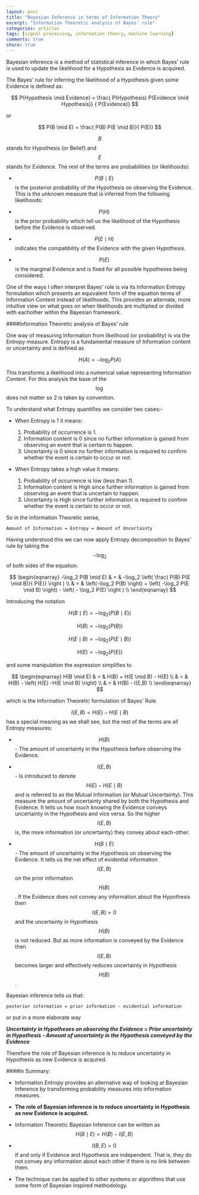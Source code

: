 ```yaml
---
layout: post
title: "Bayesian Inference in terms of Information Theory"
excerpt: "Information Theoretic analysis of Bayes’ rule"
categories: articles
tags: [signal processing, information theory, machine learning]
comments: true
share: true
---
```



Bayesian inference is a method of statistical inference in which Bayes' rule is used to update the likelihood for a Hypothesis as Evidence is acquired.

The Bayes' rule for inferring the likelihood of a Hypothesis given some Evidence is defined as:

$$
P(Hypothesis  \mid  Evidence) = \frac{ P(Hypothesis) P(Evidence \mid Hypothesis)} { P(Evidence)}
$$

or

$$
P(B  \mid  E) = \frac{ P(B) P(E \mid B)}{  P(E)}
$$


$$B$$ stands for Hypothesis (or Belief) and $$E$$ stands for Evidence. The rest of the terms are probabilities (or likelihoods):

* $$P(B \mid E)$$ is the posterior probability of the Hypothesis on observing the Evidence.  This is the unknown measure that is inferred from the following likelihoods:

* $$P(H)$$ is the prior probability which tell us the likelihood of the Hypothesis before the Evidence is observed.

* $$ P(E \mid H) $$ indicates the compatibility of the Evidence with the given Hypothesis.

* $$P(E)$$ is the marginal Evidence and is fixed for all possible hypotheses being considered. 

One of the ways I often interpret Bayes' rule is via its Information Entropy formulation which presents an equivalent form of the equation terms of Information Content instead of likelihoods.  This provides an alternate, more intuitive view on what goes on when likelihoods are multiplied or divided with eachother within the Bayesian framework.

####Information Theoretic analysis of Bayes’ rule

One way of measuring Information from likelihood (or probability) is via the Entropy measure. Entropy is a fundamental measure of Information content or uncertainty and is defined as

$$
H(A) = -\log_2 P(A)
$$

This transforms a likelihood into a numerical value representing Information Content.  For this analysis the base of the $$\log$$ does not matter so 2 is taken by convention.

To understand what Entropy quantifies we consider two cases:-

* When Entropy is 1 it means:

    1. Probability of occurrence is 1.
    2. Information content is 0 since no further information is gained from observing an event that is certain to happen.
    3. Uncertainty is 0 since no further information is required to confirm whether the event is certain to occur or not.

* When Entropy takes a high value it means:

    1. Probability of occurrence is low (less than 1).
    2. Information content is High since further information is gained from observing an event that is uncertain to happen.
    3. Uncertainty is High since further information is required to confirm whether the event is certain to occur or not.

So in the Information Theoretic sense,

`Amount of Information = Entropy = Amount of Uncertainty`

Having understood this we can now apply Entropy decomposition to Bayes' rule by taking the $$-\log_2$$ of both sides of the equation.

$$
\begin{eqnarray}
-\log_2  P(B  \mid  E)  & = & -\log_2 \left( \frac{ P(B) P(E \mid B)}{  P(E)} \right ) \\
& = & \left(-\log_2 P(B) \right) + \left( -\log_2 P(E \mid B) \right) - \left( - \log_2  P(E) \right ) \\
\end{eqnarray}
$$

Introducing the notation 

$$
H(B \mid E) = -\log_2 \left ( P(B  \mid  E) \right )
$$

$$
H(B)   = -\log_2 \left ( P(B) \right )
$$

$$
H(E \mid B) = -\log_2 \left ( P(E  \mid  B) \right )
$$

$$
H(E)   = -\log_2 \left ( P(E) \right )
$$ 

and some manipulation the expression simplifies to

$$
\begin{eqnarray}
H(B \mid E) & = & H(B) + H(E \mid B) - H(E) \\
       & = & H(B) - \left( H(E) -H(E \mid B) \right) \\
       & = & H(B) - I(E,B)  \\
\end{eqnarray}
$$

which is the Information Theoretic formulation of Bayes' Rule. 

$$I(E,B) =  H(E) -H(E \mid B) $$ has a special meaning as we shall see, but the rest of the terms are all Entropy measures:

* $$H(B)$$ - The amount of uncertainty in the Hypothesis before observing the Evidence.

* $$I(E, B)$$ - Is introduced to denote $$ H(E) -H(E \mid B) $$ and is referred to as the Mutual Information (or Mutual Uncertainty).  This measure the amount of uncertainty shared by both the Hypothesis and Evidence.  It tells us how much knowing the Evidence conveys uncertainty in the Hypothesis and vice versa.  So the higher $$I(E, B)$$ is, the more information (or uncertainty) they convey about each-other.

* $$H(B \mid E)$$ - The amount of uncertainty in the Hypothesis on observing the Evidence.  It tells us the net effect of evidential information $$I(E,B)$$ on the prior information $$H(B)$$.  If the Evidence does not convey any information about the Hypothesis then $$I(E,B)=0$$ and the uncertainty in Hypothesis $$H(B)$$ is not reduced.  But as more information is conveyed by the Evidence then $$I(E,B)$$ becomes larger and effectively reduces uncertainty in Hypothesis $$H(B)$$.

Bayesian inference tells us that:

`posterior information = prior information - evidential information`

or put in a more elaborate way

**_Uncertainty in Hypotheses on observing the Evidence = Prior uncertainty in Hypothesis - Amount of uncertainty in the Hypothesis conveyed by the Evidence_**

Therefore the role of Bayesian inference is to reduce uncertainty in Hypothesis as new Evidence is acquired.


####In Summary:

* Information Entropy provides an alternative way of looking at Bayesian Inference by transforming probability measures into information measures.

* **The role of Bayesian inference is to reduce uncertainty in Hypothesis as new Evidence is acquired.**

* Information Theoretic Bayesian Inference can be written as $$H(B \mid E) =  H(B) - I(E,B)$$

* $$I(B, E) = 0$$ if and only if Evidence and Hypothesis are independent.  That is, they do not convey any information about each other if there is no link between them.

* The technique can be applied to other systems or algorithms that use some form of Bayesian inspired methodology.

